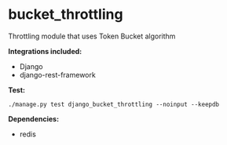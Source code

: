 # bucket_throttling
Throttling module that uses Token Bucket algorithm

**Integrations included:**
- Django
- django-rest-framework

**Test:**

`./manage.py test django_bucket_throttling --noinput --keepdb`


**Dependencies:**
- redis
